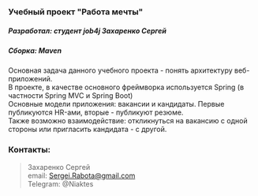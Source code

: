 ### Учебный проект "Работа мечты"
##### Разработал: студент job4j Захаренко Сергей
##### Сборка: Maven
Основная задача данного учебного проекта - понять архитектуру веб-приложений.<br>
В проекте, в качестве основного фреймворка используется Spring (в частности Spring MVC и Spring Boot)<br>
Основные модели приложения: вакансии и кандидаты. Первые публикуются HR-ами, вторые - публикуют резюме.<br>
Также возможно взаимодействие: откликнуться на вакансию с одной стороны или пригласить кандидата - с другой.
### Контакты: 
> Захаренко Сергей <br>
email: Sergei.Rabota@gmail.com <br>
Telegram: @Niaktes <br>